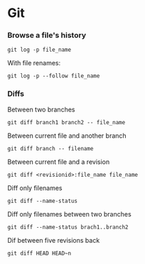 Git 
===


### Browse a file's history

`git log -p file_name`

With file renames:

`git log -p --follow file_name`

### Diffs

Between two branches

`git diff branch1 branch2 -- file_name`

Between current file and another branch

`git diff branch -- filename`

Between current file and a revision

`git diff <revisionid>:file_name file_name`

Diff only filenames

`git diff --name-status`

Diff only filenames between two branches

`git diff --name-status brach1..branch2`

Dif between five revisions back

`git diff HEAD HEAD~n`
